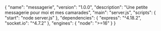 {
  "name": "messagerie",
  "version": "1.0.0",
  "description": "Une petite messagerie pour moi et mes camarades",
  "main": "server.js",
  "scripts": {
    "start": "node server.js"
  },
  "dependencies": {
    "express": "^4.18.2",
    "socket.io": "^4.7.2"
  },
  "engines": {
    "node": ">=16"
  }
}
